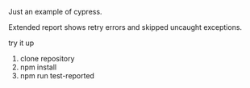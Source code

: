 Just an example of cypress.

Extended report shows retry errors and skipped uncaught exceptions.

try it up
1. clone repository
2. npm install
3. npm run test-reported
